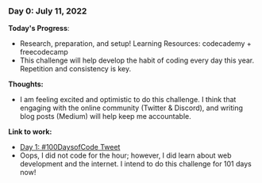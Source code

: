 ### Day 0: July 11, 2022

**Today's Progress**: 

* Research, preparation, and setup! Learning Resources: codecademy + freecodecamp 
* This challenge will help develop the habit of coding every day this year. Repetition and consistency is key. 

**Thoughts:** 

* I am feeling excited and optimistic to do this challenge. I think that engaging with the online community (Twitter & Discord), and writing blog posts (Medium) will help keep me accountable.

**Link to work:** 

* [Day 1: #100DaysofCode Tweet](https://twitter.com/Chashutech/status/1546655807382556672)
*  Oops, I did not code for the hour; however, I did learn about web development and the internet. I intend to do this challenge for 101 days now!
